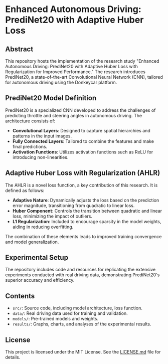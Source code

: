 # Enhanced Autonomous Driving: PrediNet20 with Adaptive Huber Loss

## Abstract

This repository hosts the implementation of the research study "Enhanced Autonomous Driving: PrediNet20 with Adaptive Huber Loss with Regularization for Improved Performance." The research introduces PrediNet20, a state-of-the-art Convolutional Neural Network (CNN), tailored for autonomous driving using the Donkeycar platform.

## PrediNet20 Model Definition

PrediNet20 is a specialized CNN developed to address the challenges of predicting throttle and steering angles in autonomous driving. The architecture consists of:

- **Convolutional Layers**: Designed to capture spatial hierarchies and patterns in the input images.
- **Fully Connected Layers**: Tailored to combine the features and make final predictions.
- **Activation Functions**: Utilizes activation functions such as ReLU for introducing non-linearities.

## Adaptive Huber Loss with Regularization (AHLR)

The AHLR is a novel loss function, a key contribution of this research. It is defined as follows:

- **Adaptive Nature**: Dynamically adjusts the loss based on the prediction error magnitude, transitioning from quadratic to linear loss.
- **Huber Component**: Controls the transition between quadratic and linear loss, minimizing the impact of outliers.
- **L1 Regularization**: Included to encourage sparsity in the model weights, aiding in reducing overfitting.

The combination of these elements leads to improved training convergence and model generalization.

## Experimental Setup

The repository includes code and resources for replicating the extensive experiments conducted with real driving data, demonstrating PrediNet20's superior accuracy and efficiency.

## Contents

- `src/`: Source code, including model architecture, loss function.
- `data/`: Real driving data used for training and validation.
- `models/`: Pre-trained models and weights.
- `results/`: Graphs, charts, and analyses of the experimental results.


## License

This project is licensed under the MIT License. See the [LICENSE.md](LICENSE.md) file for details.
